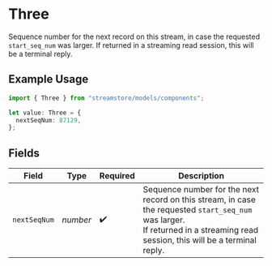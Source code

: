 # Three

Sequence number for the next record on this stream, in case the requested `start_seq_num` was larger.
If returned in a streaming read session, this will be a terminal reply.

## Example Usage

```typescript
import { Three } from "streamstore/models/components";

let value: Three = {
  nextSeqNum: 87129,
};
```

## Fields

| Field                                                                                                                                                                         | Type                                                                                                                                                                          | Required                                                                                                                                                                      | Description                                                                                                                                                                   |
| ----------------------------------------------------------------------------------------------------------------------------------------------------------------------------- | ----------------------------------------------------------------------------------------------------------------------------------------------------------------------------- | ----------------------------------------------------------------------------------------------------------------------------------------------------------------------------- | ----------------------------------------------------------------------------------------------------------------------------------------------------------------------------- |
| `nextSeqNum`                                                                                                                                                                  | *number*                                                                                                                                                                      | :heavy_check_mark:                                                                                                                                                            | Sequence number for the next record on this stream, in case the requested `start_seq_num` was larger.<br/>If returned in a streaming read session, this will be a terminal reply. |